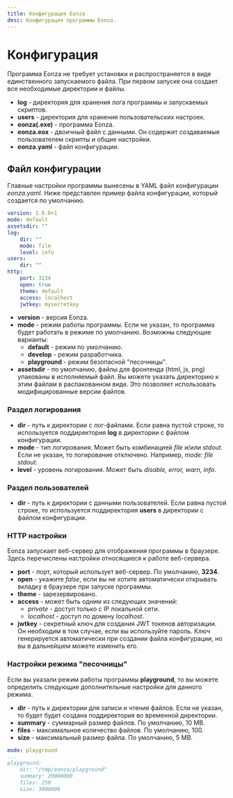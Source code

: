 ```yaml
---
title: Конфигурация Eonza
desc: Конфигурация программы Eonza.
---
```

# Конфигурация

Программа Eonza не требует установки и распространяется в виде единственного запускаемого файла. При первом запуске она создает все необходимые директории и файлы.

* **log** - директория для хранения лога программы и запускаемых скриптов.
* **users** - директория для хранения пользовательских настроек.
* **eonza(.exe)** - программа Eonza.
* **eonza.eox** - двоичный файл с данными. Он содержит создаваемые пользователем скрипты и общие настройки.
* **eonza.yaml** - файл конфигурации.

## Файл конфигурации

Главные настройки программы вынесены в YAML файл конфигурации *eonza.yaml*. Ниже представлен пример файла конфигурации, который создается по умолчанию.

``` yaml
version: 1.0.0+1
mode: default
assetsdir: ""
log:
    dir: ""
    mode: file
    level: info
users:
    dir: ""
http:
    port: 3234
    open: true
    theme: default
    access: localhost
    jwtkey: mysecretkey
```

* **version** - версия Eonza.
* **mode** - режим работы программы. Если не указан, то программа будет работать в режиме по умолчанию. Возможны следующие варианты:
   * **default** - режим по умолчанию.
   * **develop** - режим разработчика.
   * **playground** - режим безопасной "песочницы".
* **assetsdir** - по умолчанию, файлы для фронтенда (html, js, png) упакованы в исполняемый файл. Вы можете указать директорию к этим файлам в распакованном виде. Это позволяет использовать модифицированные версии файлов.

### Раздел логирования

* **dir** - путь к директории с лог-файлами. Если равна пустой строке, то используется поддиректория **log** в директории с файлом конфигурации.
* **mode** - тип логирования. Может быть комбинацией *file* и/или *stdout*. Если не указан, то логирование отключено. Например, *mode: file stdout*.
* **level** - уровень логирования. Может быть *disable, error, warn, info*.

### Раздел пользователей

* **dir** - путь к директории с данными пользователей. Если равна пустой строке, то используется поддиректория **users** в директории с файлом конфигурации.

### HTTP настройки

Eonza запускает веб-сервер для отображения программы в браузере. Здесь перечислены настройки относящиеся к работе веб-сервера.

* **port** - порт, который использует веб-сервер. По умолчанию, **3234**.
* **open** - укажите *false*, если вы не хотите автоматически открывать вкладку в браузере при запуске программы.
* **theme** - зарезервировано.
* **access** - может быть одним из следующих значений:
  * *private* - доступ только с IP локальной сети.
  * *localhost* - доступ по домену *localhost*.
* **jwtkey** - секретный ключ для создания JWT токенов авторизации. Он необходим в том случае, если вы  используйте пароль. Ключ генерируется автоматически при создании файла конфигурации, но вы в дальнейшем можете изменить его.

### Настройки режима "песочницы"

Если вы указали режим работы программы **playground**, то вы можете определить следующие дополнительные настройки для данного режима.

* **dir** - путь к директории для записи и чтения файлов. Если не указан, то будет будет создана поддиректория во временной директории.
* **summary** - суммарный размер файлов. По умолчанию, 10 MB.
* **files** - максимальное количество файлов. По умолчанию, 100.
* **size** - максимальный размер файла. По умолчанию, 5 MB.

``` yaml
mode: playground
...
playground:
    dir: "/tmp/eonza/playground"
    summary: 20000000
    files: 250
    size: 3000000
```
